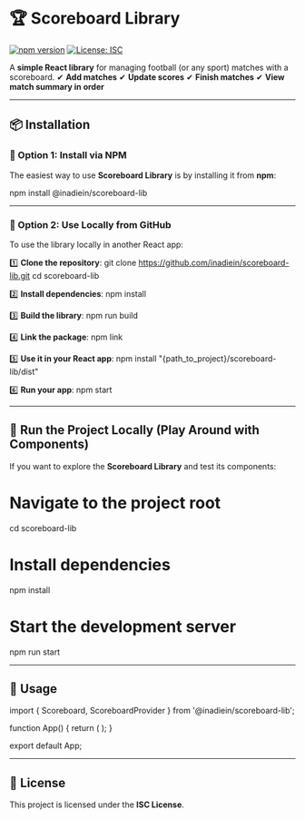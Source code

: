 # 🏆 Scoreboard Library

[![npm version](https://img.shields.io/npm/v/@inadiein/scoreboard-lib)](https://www.npmjs.com/package/@inadiein/scoreboard-lib)
[![License: ISC](https://img.shields.io/badge/License-ISC-blue.svg)](https://opensource.org/licenses/ISC)

A **simple React library** for managing football (or any sport) matches with a scoreboard.
✔ **Add matches**
✔ **Update scores**
✔ **Finish matches**
✔ **View match summary in order**

---

## 📦 Installation

### 🔹 Option 1: Install via NPM
The easiest way to use **Scoreboard Library** is by installing it from **npm**:

npm install @inadiein/scoreboard-lib

---

### 🔹 Option 2: Use Locally from GitHub
To use the library locally in another React app:

1️⃣ **Clone the repository**:
git clone https://github.com/inadiein/scoreboard-lib.git
cd scoreboard-lib

2️⃣ **Install dependencies**:
npm install

3️⃣ **Build the library**:
npm run build

4️⃣ **Link the package**:
npm link

5️⃣ **Use it in your React app**:
npm install "{path_to_project}/scoreboard-lib/dist"

6️⃣ **Run your app**:
npm start

---

## 🚀 Run the Project Locally (Play Around with Components)

If you want to explore the **Scoreboard Library** and test its components:

# Navigate to the project root
cd scoreboard-lib

# Install dependencies
npm install

# Start the development server
npm run start

---

## 🔧 Usage

import { Scoreboard, ScoreboardProvider } from '@inadiein/scoreboard-lib';

function App() {
  return (
    <ScoreboardProvider>
      <Scoreboard />
    </ScoreboardProvider>
  );
}

export default App;

---

## 📜 License
This project is licensed under the **ISC License**.
